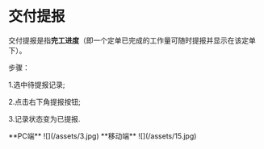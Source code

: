# 交付提报
交付提报是指**完工进度**（即一个定单已完成的工作量可随时提报并显示在该定单下）。
<p>步骤：</p>
<p>1.选中待提报记录;</p>
<p>2.点击右下角提报按钮;</p>
<p>3.记录状态变为已提报.</p>
**PC端**
![](/assets/3.jpg)
**移动端**
![](/assets/15.jpg)

